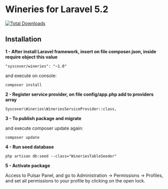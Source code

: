 # Wineries for Laravel 5.2

[![Total Downloads](https://poser.pugx.org/syscover/wineries/downloads)](https://packagist.org/packages/syscover/wineries)

## Installation

**1 - After install Laravel framework, insert on file composer.json, inside require object this value**
```
"syscover/wineries": "~1.0"
```
and execute on console:
```
composer install
```

**2 - Register service provider, on file config/app.php add to providers array**

```
Syscover\Wineries\WineriesServiceProvider::class,

```

**3 - To publish package and migrate**

and execute composer update again:
```
composer update
```

**4 - Run seed database**

```
php artisan db:seed --class="WineriesTableSeeder"
```

**5 - Activate package**

Access to Pulsar Panel, and go to Administration -> Permissions -> Profiles, and set all permissions to your profile by clicking on the open lock.